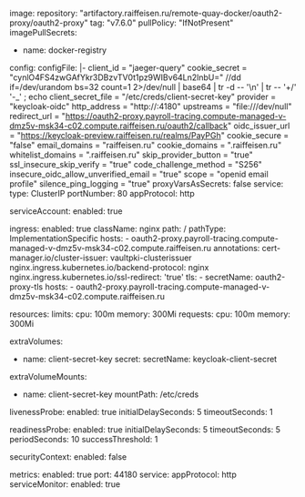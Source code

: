 image:
  repository: "artifactory.raiffeisen.ru/remote-quay-docker/oauth2-proxy/oauth2-proxy"
  tag: "v7.6.0"
  pullPolicy: "IfNotPresent"
imagePullSecrets:
  - name: docker-registry

config:
  configFile: |-
    client_id = "jaeger-query"
    cookie_secret = "cynlO4FS4zwGAfYkr3DBzvTV0t1pz9WIBv64Ln2lnbU=" //dd if=/dev/urandom bs=32 count=1 2>/dev/null | base64 | tr -d -- '\n' | tr -- '+/' '-_' ; echo
    client_secret_file = "/etc/creds/client-secret-key"
    provider = "keycloak-oidc"
    http_address = "http://:4180"
    upstreams = "file:///dev/null"
    redirect_url = "https://oauth2-proxy.payroll-tracing.compute-managed-v-dmz5v-msk34-c02.compute.raiffeisen.ru/oauth2/callback"
    oidc_issuer_url = "https://keycloak-preview.raiffeisen.ru/realms/PayPGh"
    cookie_secure = "false"
    email_domains = "raiffeisen.ru"
    cookie_domains = ".raiffeisen.ru"
    whitelist_domains = ".raiffeisen.ru"
    skip_provider_button = "true"
    ssl_insecure_skip_verify = "true"
    code_challenge_method = "S256"
    insecure_oidc_allow_unverified_email = "true"
    scope = "openid email profile"
    silence_ping_logging = "true"
proxyVarsAsSecrets: false
service:
  type: ClusterIP
  portNumber: 80
  appProtocol: http

serviceAccount:
  enabled: true

ingress:
  enabled: true
  className: nginx
  path: /
  pathType: ImplementationSpecific
  hosts:
    - oauth2-proxy.payroll-tracing.compute-managed-v-dmz5v-msk34-c02.compute.raiffeisen.ru
  annotations:
    cert-manager.io/cluster-issuer: vaultpki-clusterissuer
    nginx.ingress.kubernetes.io/backend-protocol: nginx
    nginx.ingress.kubernetes.io/ssl-redirect: 'true'
  tls:
    - secretName: oauth2-proxy-tls
      hosts:
        - oauth2-proxy.payroll-tracing.compute-managed-v-dmz5v-msk34-c02.compute.raiffeisen.ru

resources: 
  limits:
    cpu: 100m
    memory: 300Mi
  requests:
    cpu: 100m
    memory: 300Mi

extraVolumes: 
  - name: client-secret-key
    secret:
      secretName: keycloak-client-secret

extraVolumeMounts:
  - name: client-secret-key
    mountPath: /etc/creds

livenessProbe:
  enabled: true
  initialDelaySeconds: 5
  timeoutSeconds: 1

readinessProbe:
  enabled: true
  initialDelaySeconds: 5
  timeoutSeconds: 5
  periodSeconds: 10
  successThreshold: 1

securityContext:
  enabled: false

metrics:
  enabled: true
  port: 44180
  service:
    appProtocol: http
  serviceMonitor:
    enabled: true

